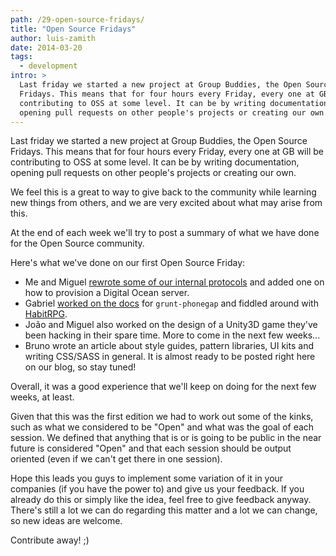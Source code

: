 ```yaml
---
path: /29-open-source-fridays/
title: "Open Source Fridays"
author: luis-zamith
date: 2014-03-20
tags:
  - development
intro: >
  Last friday we started a new project at Group Buddies, the Open Source
  Fridays. This means that for four hours every Friday, every one at GB will be
  contributing to OSS at some level. It can be by writing documentation,
  opening pull requests on other people's projects or creating our own.
---
```


Last friday we started a new project at Group Buddies, the Open Source Fridays. This means that for four hours every Friday, every one at GB will be contributing to OSS at some level. It can be by writing documentation, opening pull requests on other people's projects or creating our own.

We feel this is a great to way to give back to the community while learning new things from others, and we are very excited about what may arise from this. 

At the end of each week we'll try to post a summary of what we have done for the Open Source community.

Here's what we've done on our first Open Source Friday:

* Me and Miguel [rewrote some of our internal protocols](https://github.com/groupbuddies/guides/commit/ee99f81a4d6f75190d463c565066a7ec7277d7ae) and added one on how to provision a Digital Ocean server.
* Gabriel [worked on the docs](https://github.com/logankoester/grunt-phonegap/pull/74) for `grunt-phonegap` and fiddled around with [HabitRPG](https://github.com/HabitRPG/habitrpg).
* João and Miguel also worked on the design of a Unity3D game they've been hacking in their spare time. More to come in the next few weeks...
* Bruno wrote an article about style guides, pattern libraries, UI kits and writing CSS/SASS in general. It is almost ready to be posted right here on our blog, so stay tuned!

Overall, it was a good experience that we'll keep on doing for the next few weeks, at least. 

Given that this was the first edition we had to work out some of the kinks, such as what we considered to be "Open" and what was the goal of each session. We defined that anything that is or is going to be public in the near future is considered "Open" and that each session should be output oriented (even if we can't get there in one session).

Hope this leads you guys to implement some variation of it in your companies (if you have the power to) and give us your feedback. If you already do this or simply like the idea, feel free to give feedback anyway. There's still a lot we can do regarding this matter and a lot we can change, so new ideas are welcome. 

Contribute away! ;)
